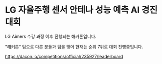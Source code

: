 # LG 자율주행 센서 안테나 성능 예측 AI 경진대회

LG Aimers 수강 과정 이후 진행되는 해커톤입니다.

"해커톤" 팀으로 다른 분들과 팀을 맺어 현재는 순위 7위로 대회 진행중입니다.

https://dacon.io/competitions/official/235927/leaderboard
